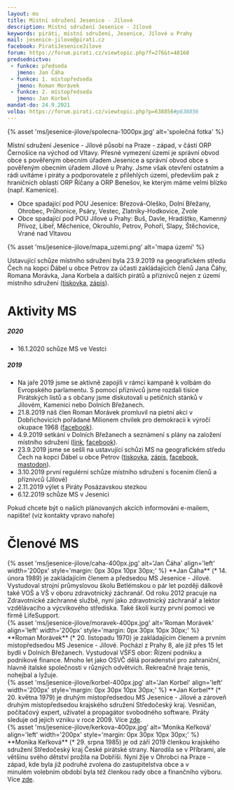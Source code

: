 ```yaml
---
layout: ms
title: Místní sdružení Jesenice - Jílové
description: Místní sdružení Jesenice - Jílové
keywords: piráti, místní sdružení, Jesenice, Jílové u Prahy
mail: jesenice-jilove@pirati.cz
facebook: PiratiJeseniceJilove
forum: https://forum.pirati.cz/viewtopic.php?f=276&t=48168
predsednictvo:
 - funkce: předseda
   jmeno: Jan Čáha
 - funkce: 1. místopředseda
   jmeno: Roman Morávek
 - funkce: 2. místopředseda
   jmeno: Jan Korbel
mandat-do: 24.9.2021
volba: https://forum.pirati.cz/viewtopic.php?p=638856#p638856
---
```

{% asset 'ms/jesenice-jilove/spolecna-1000px.jpg' alt='společná fotka' %}

Místní sdružení Jesenice - Jílové působí na Praze - západ, v části ORP Černošice na východ od Vltavy. Přesné vymezení území je správní obvod obce s pověřeným obecním úřadem Jesenice a správní obvod obce s pověřeným obecním úřadem Jílové u Prahy. Jsme však otevření ostatním a rádi uvítáme i piráty a podporovatele z přilehlých území, především pak z hraničních oblastí ORP Říčany a ORP Benešov, ke kterým máme velmi blízko (např. Kamenice).

* Obce spadající pod POU Jesenice: Březová-Oleško, Dolní Břežany, Ohrobec, Průhonice, Psáry, Vestec, Zlatníky-Hodkovice, Zvole
* Obce spadající pod POU Jílové u Prahy: Buš, Davle, Hradištko, Kamenný Přívoz, Libeř, Měchenice, Okrouhlo, Petrov, Pohoří, Slapy, Štěchovice, Vrané nad Vltavou

{% asset 'ms/jesenice-jilove/mapa_uzemi.png' alt='mapa území' %}

Ustavující schůze místního sdružení byla 23.9.2019 na geografickém středu Čech na kopci Ďábel u obce Petrov za účasti zakládajících členů Jana Čáhy, Romana Morávka, Jana Korbela a dalších pirátů a příznivců nejen z území místního sdružení ([tiskovka](https://stredocesky.pirati.cz/aktuality/stredocesti-pirati-ovladli-geometricky-stred-cech.html), [zápis](https://forum.pirati.cz/viewtopic.php?p=638856#p638856)).

# Aktivity MS

##### 2020

* 16.1.2020 schůze MS ve Vestci

##### 2019

* Na jaře 2019 jsme se aktivně zapojili v rámci kampaně k volbám do Evropského parlamentu. S pomocí příznivců jsme rozdali tisíce Pirátských listů a s občany jsme diskutovali u petičních stánků v Jílovém, Kamenici nebo Dolních Břežanech.
* 21.8.2019 náš člen Roman Morávek promluvil na pietní akci v Dobřichovicích pořádané Milionem chvilek pro demokracii k výročí okupace 1968 ([facebook](https://www.facebook.com/events/418468138879367/)).
* 4.9.2019 setkání v Dolních Břežanech a seznámení s plány na založení místního sdružení ([link](https://forum.pirati.cz/viewtopic.php?p=634690#p634690), [facebook](https://www.facebook.com/PiratiJeseniceJilove/photos/a.106944940660467/124936418861319/?type=3&theater)).
* 23.9.2019 jsme se sešli na ustavující schůzi MS na geografickém středu Čech na kopci Ďábel u obce Petrov ([tiskovka](https://stredocesky.pirati.cz/aktuality/stredocesti-pirati-ovladli-geometricky-stred-cech.html), [zápis](https://forum.pirati.cz/viewtopic.php?p=638856#p638856), [facebook](https://www.facebook.com/PiratiJeseniceJilove/photos/a.106944940660467/132332434788384/?type=3&theater), [mastodon](https://kompost.cz/web/statuses/102847902045364049)).
* 3.10.2019 první regulérní schůze místního sdružení s focením členů a příznivců (Jílové)
* 2.11.2019 výlet s Piráty Posázavskou stezkou
* 6.12.2019 schůze MS v Jesenici

Pokud chcete být o našich plánovaných akcích informováni e-mailem, napište! (viz kontakty vpravo nahoře)

# Členové MS

<div markdown="1" class="c-profile-badge">
{% asset 'ms/jesenice-jilove/caha-400px.jpg' alt='Jan Čáha' align='left' width='200px' style='margin: 0px 30px 10px 30px;' %} **Jan Čáha** (* 14. února 1989) je zakládajícím členem a předsedou MS Jesenice - Jílové. Vystudoval strojní průmyslovou školu Betlémskou o pár let později dálkově také VOŠ a VŠ v oboru zdravotnický záchranář. Od roku 2012 pracuje na Zdravotnické záchranné službě, nyní jako zdravotnický záchranář a lektor vzdělávacího a výcvikového střediska. Také školí kurzy první pomoci ve firmě LifeSupport.
</div>


<div markdown="1" class="c-profile-badge">
{% asset 'ms/jesenice-jilove/moravek-400px.jpg' alt='Roman Morávek' align='left' width='200px' style='margin: 0px 30px 10px 30px;' %} **Roman Morávek** (* 20. listopadu 1970) je zakládajícím členem a prvním místopředsedou MS Jesenice - Jílové. Pochází z Prahy 8, ale již přes 15 let bydlí v Dolních Břežanech. Vystudoval VŠFS obor: Řízení podniku a podnikové finance. Mnoho let jako OSVČ dělá poradenství pro zahraniční, hlavně italské společnosti v různých odvětvích. Rekreačně hraje tenis, nohejbal a lyžuje.
</div>


<div markdown="1" class="c-profile-badge">
{% asset 'ms/jesenice-jilove/korbel-400px.jpg' alt='Jan Korbel' align='left' width='200px' style='margin: 0px 30px 10px 30px;' %} **Jan Korbel** (* 20. května 1979) je druhým místopředsedou MS Jesenice - Jílové a zároveň druhým místopředsedou krajského sdružení Středočeský kraj. Vesničan, počítačový expert, uživatel a propagátor svobodného software. Piráty sleduje od jejich vzniku v roce 2009. Více <a href="{{ 'lide/jan-korbel/' | relative_url }}">zde</a>.
</div>

<div markdown="1" class="c-profile-badge">
{% asset 'ms/jesenice-jilove/kerkova-400px.jpg' alt='Monika Keřková' align='left' width='200px' style='margin: 0px 30px 10px 30px;' %} **Monika Keřková** (* 29. srpna 1985) je od září 2019 členkou krajského sdružení Středočeský kraj České pirátské strany. Narodila se v Příbrami, ale většinu svého dětství prožila na Dobříši. Nyní žije v Ohrobci na Praze - západ, kde byla již podruhé zvolena do zastupitelstva obce a v minulém volebním období byla též členkou rady obce a finančního výboru. Více <a href="{{ 'lide/monika-kerkova' | relative_url }}">zde</a>.
</div>

